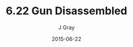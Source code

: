 ---
title: '6.22 Gun Disassembled'
alt: 'Mysteries of the Arcana'
date: '2015-06-22'
author: 'J Gray'
artist: 'Keira'
chapter: '6 Void in the Road'
filler: false
---